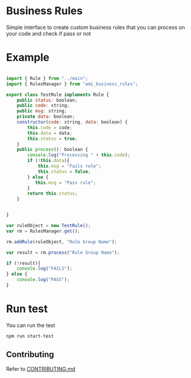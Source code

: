 # Business Rules
Simple interface to create custom business rules that you can process on your code and check if pass or not

# Example
```js

import { Rule } from "../main";
import { RulesManager } from "ami_business_rules";

export class TestRule implements Rule {
    public status: boolean;
    public code: string;
    public msg: string;
    private data: boolean;
    constructor(code: string, data: boolean) {
        this.code = code;
        this.data = data;
        this.status = true;
    }
    public process(): boolean {
        console.log("Processing " + this.code);
        if (!this.data){
            this.msg = "Fails rule";
            this.status = false;
        } else {
           this.msg = "Pass rule";
        }
        return this.status;
    }


}

var ruleObject = new TestRule();
var rm = RulesManager.get();

rm.addRule(ruleObject, "Rule Group Name");

var result = rm.process("Rule Group Name");

if (!result){
    console.log("FAILS");
} else {
    console.log("PASS");
}

```

# Run test
You can run the test
```bash
npm run start-test
```

## Contributing

Refer to [CONTRIBUTING.md](https://gitlab.xmltravelgate.com/amian84/business_rules/blob/master/CONTRIBUTING.md)
